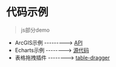 # 代码示例

>js部分demo
- ArcGIS示例 ---------> [API](https://developers.arcgis.com/javascript/3/jsapi/)
- Echarts示例 --------> [源代码](https://github.com/apache/incubator-echarts)
- 表格拖拽插件 --------> [table-dragger](https://github.com/sindu12jun/table-dragger)
